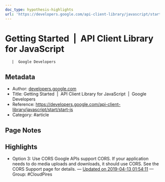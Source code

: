 ```yaml
---
doc_type: hypothesis-highlights
url: 'https://developers.google.com/api-client-library/javascript/start/start-js'
---
```


# Getting Started  |  API Client Library for JavaScript
       |  Google Developers

## Metadata
- Author: [developers.google.com]()
- Title: Getting Started  |  API Client Library for JavaScript
       |  Google Developers
- Reference: https://developers.google.com/api-client-library/javascript/start/start-js
- Category: #article

## Page Notes
## Highlights
- Option 3: Use CORS Google APIs support CORS. If your application needs to do media uploads and downloads, it should use CORS. See the CORS Support page for details. — [Updated on 2019-04-13 01:54:11](https://hyp.is/j7g30l2wEemNuJs1V8OPeQ/developers.google.com/api-client-library/javascript/start/start-js) — Group: #CloudPires



